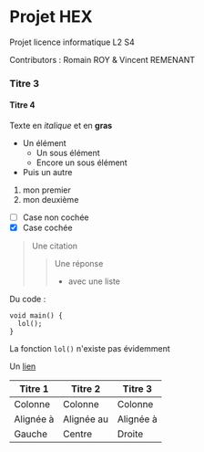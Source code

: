 # Projet HEX

Projet licence informatique L2 S4

Contributors : Romain ROY & Vincent REMENANT

### Titre 3

#### Titre 4

Texte en *italique* et en **gras**

* Un élément
	* Un sous élément
	* Encore un sous élément
* Puis un autre

1. mon premier
2. mon deuxième

- [ ] Case non cochée
- [x] Case cochée

> Une citation
>> Une réponse
>> * avec une liste

Du code :

    void main() {
      lol();
    }

La fonction `lol()` n'existe pas évidemment

Un [lien](https://www.youtube.com/ "Truc qui s'affiche quand on passe la souris dessus")

| Titre 1       |     Titre 2     |   Titre 3      |
| ------------- | -------------   | ---------      |
| Colonne       |     Colonne     |      Colonne   |
| Alignée à     |      Alignée au |     Alignée à  |
| Gauche        |      Centre     |      Droite    |
